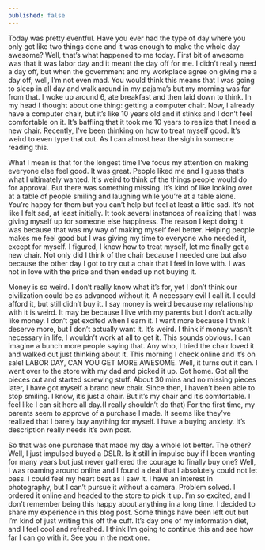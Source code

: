 ```yaml
---
published: false
---
```


Today was pretty eventful. Have you ever had the type of day where you only got like two things done and it was enough to make the whole day awesome? Well, that’s what happened to me today. First bit of awesome was that it was labor day and it meant the day off for me. I didn’t really need a day off, but when the government and my workplace agree on giving me a day off, well, I’m not even mad. You would think this means that I was going to sleep in all day and walk around in my pajama’s but my morning was far from that. I woke up around 6, ate breakfast and then laid down to think. In my head I thought about one thing: getting a computer chair. Now, I already have a computer chair, but it’s like 10 years old and it stinks and I don’t feel comfortable on it. It’s baffling that it took me 10 years to realize that I need a new chair. Recently, I’ve been thinking on how to treat myself good. It’s weird to even type that out. As I can almost hear the sigh in someone reading this. 

What I mean is that for the longest time I’ve focus my attention on making everyone else feel good. It was great. People liked me and I guess that’s what I ultimately wanted. It's weird to think of the things people would do for approval. But there was something missing. It’s kind of like looking over at a table of people smiling and laughing while you’re at a table alone. You’re happy for them but you can’t help but feel at least a little sad. It’s not like I felt sad, at least initially. It took several instances of realizing that I was giving myself up for someone else happiness. The reason I kept doing it was because that was my way of making myself feel better. Helping people makes me feel good but I was giving my time to everyone who needed it, except for myself. I figured, I know how to treat myself, let me finally get a new chair. Not only did I think of the chair because I needed one but also because the other day I got to try out a chair that I feel in love with. I was not in love with the price and then ended up not buying it. 

Money is so weird. I don’t really know what it’s for, yet I don’t think our civilization could be as advanced without it. A necessary  evil I call it. I could afford it, but still didn’t buy it. I say money is weird because my relationship with it is weird. It may be because I live with my parents but I don’t actually like money. I don’t get excited when I earn it. I want more because I think I deserve more, but I don’t actually want it. It’s weird. I think if money wasn’t necessary in life, I wouldn’t work at all to get it. This sounds obvious. I can imagine a bunch more people saying that. Any who, I tried the chair loved it and walked out just thinking about it. This morning I check online and it’s on sale! LABOR DAY, CAN YOU GET MORE AWESOME. Well, it turns out it can. I went over to the store with my dad and picked it up. Got home. Got all the pieces out and started screwing stuff. About 30 mins and no missing pieces later, I have got myself a brand new chair. Since then, I haven’t been able to stop smiling. I know, it’s just a chair. But it’s my chair and it’s comfortable. I feel like I can sit here all day.(I really shouldn’t do that) For the first time, my parents seem to approve of a purchase I made. It seems like they’ve realized that I barely buy anything for myself. I have a buying anxiety. It’s description really needs it’s own post. 

So that was one purchase that made my day a whole lot better. The other? Well, I just impulsed buyed a DSLR. Is it still in impulse buy if I been wanting for many years but just never gathered the courage to finally buy one? Well, I was roaming around online and I found a deal that I absolutely could not let pass. I could feel my heart beat as I saw it. I have an interest in photography, but I can’t pursue it without a camera. Problem solved. I ordered it online and headed to the store to pick it up. I’m so excited, and I don’t remember being this happy about anything in a long time. I decided to share my experience in this blog post. Some things have been left out but I’m kind of just writing this off the cuff. It’s day one of my information diet, and I feel cool and refreshed. I think I’m going to continue this and see how far I can go with it. See you in the next one.
